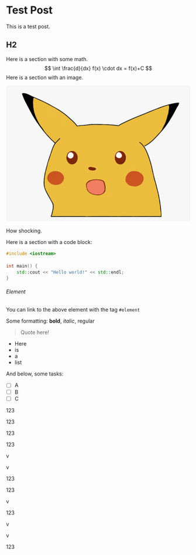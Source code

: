# Test Post

This is a test post.

## H2

Here is a section with some math.
$$
\int \frac{d}{dx} f(x) \cdot dx = f(x)+C
$$
Here is a section with an image.

![image-20240626192502524](assets/image-20240626192502524.png)

How shocking.

Here is a section with a code block:

```c++
#include <iostream>

int main() {
	std::cout << "Hello world!" << std::endl;
}
```

###### Element

You can link to the above element with the tag `#element`

Some formatting: **bold**, *italic*, regular

> Quote here!

- Here
- is
- a
- list

And below, some tasks:

- [ ] A
- [ ] B
- [ ] C

123

123

123

123

v

v

123

123

v



123

v



v



123